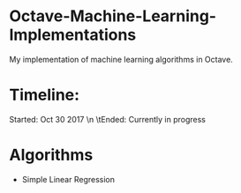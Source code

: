 # Octave-Machine-Learning-Implementations
My implementation of machine learning algorithms in Octave.

# Timeline:
Started:  Oct 30 2017 \n
\tEnded:  Currently in progress
  
# Algorithms
* Simple Linear Regression
